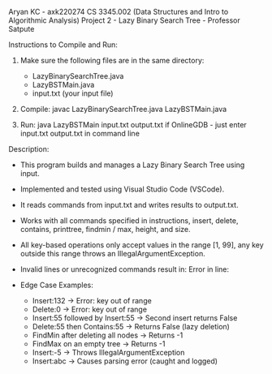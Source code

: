 Aryan KC - axk220274
CS 3345.002 (Data Structures and Intro to Algorithmic Analysis)
Project 2 - Lazy Binary Search Tree - Professor Satpute

Instructions to Compile and Run:

1. Make sure the following files are in the same directory:
   - LazyBinarySearchTree.java
   - LazyBSTMain.java
   - input.txt (your input file)

2. Compile:
   javac LazyBinarySearchTree.java LazyBSTMain.java

3. Run:
   java LazyBSTMain input.txt output.txt
   if OnlineGDB - just enter input.txt output.txt in command line

Description:
- This program builds and manages a Lazy Binary Search Tree using input.
- Implemented and tested using Visual Studio Code (VSCode).
- It reads commands from input.txt and writes results to output.txt.
- Works with all commands specified in instructions, insert, delete, contains, printtree, findmin / max,
   height, and size.
- All key-based operations only accept values in the range [1, 99], 
   any key outside this range throws an IllegalArgumentException.
- Invalid lines or unrecognized commands result in: Error in line: <command>

- Edge Case Examples:
  - Insert:132      -> Error: key out of range
  - Delete:0        -> Error: key out of range
  - Insert:55 followed by Insert:55  -> Second insert returns False
  - Delete:55 then Contains:55 -> Returns False (lazy deletion)
  - FindMin after deleting all nodes -> Returns -1
  - FindMax on an empty tree -> Returns -1
  - Insert:-5       -> Throws IllegalArgumentException
  - Insert:abc      -> Causes parsing error (caught and logged)


